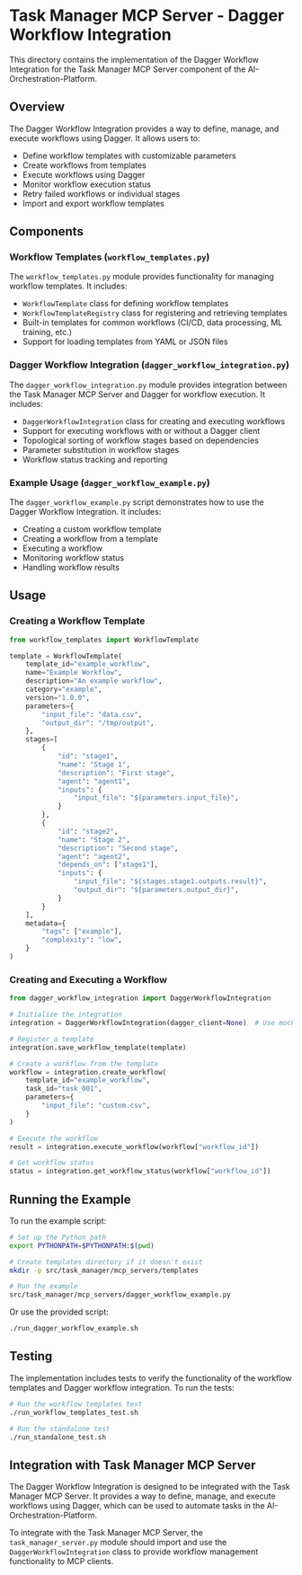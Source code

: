 # Task Manager MCP Server - Dagger Workflow Integration

This directory contains the implementation of the Dagger Workflow Integration for the Task Manager MCP Server component of the AI-Orchestration-Platform.

## Overview

The Dagger Workflow Integration provides a way to define, manage, and execute workflows using Dagger. It allows users to:

- Define workflow templates with customizable parameters
- Create workflows from templates
- Execute workflows using Dagger
- Monitor workflow execution status
- Retry failed workflows or individual stages
- Import and export workflow templates

## Components

### Workflow Templates (`workflow_templates.py`)

The `workflow_templates.py` module provides functionality for managing workflow templates. It includes:

- `WorkflowTemplate` class for defining workflow templates
- `WorkflowTemplateRegistry` class for registering and retrieving templates
- Built-in templates for common workflows (CI/CD, data processing, ML training, etc.)
- Support for loading templates from YAML or JSON files

### Dagger Workflow Integration (`dagger_workflow_integration.py`)

The `dagger_workflow_integration.py` module provides integration between the Task Manager MCP Server and Dagger for workflow execution. It includes:

- `DaggerWorkflowIntegration` class for creating and executing workflows
- Support for executing workflows with or without a Dagger client
- Topological sorting of workflow stages based on dependencies
- Parameter substitution in workflow stages
- Workflow status tracking and reporting

### Example Usage (`dagger_workflow_example.py`)

The `dagger_workflow_example.py` script demonstrates how to use the Dagger Workflow Integration. It includes:

- Creating a custom workflow template
- Creating a workflow from a template
- Executing a workflow
- Monitoring workflow status
- Handling workflow results

## Usage

### Creating a Workflow Template

```python
from workflow_templates import WorkflowTemplate

template = WorkflowTemplate(
    template_id="example_workflow",
    name="Example Workflow",
    description="An example workflow",
    category="example",
    version="1.0.0",
    parameters={
        "input_file": "data.csv",
        "output_dir": "/tmp/output",
    },
    stages=[
        {
            "id": "stage1",
            "name": "Stage 1",
            "description": "First stage",
            "agent": "agent1",
            "inputs": {
                "input_file": "${parameters.input_file}",
            }
        },
        {
            "id": "stage2",
            "name": "Stage 2",
            "description": "Second stage",
            "agent": "agent2",
            "depends_on": ["stage1"],
            "inputs": {
                "input_file": "${stages.stage1.outputs.result}",
                "output_dir": "${parameters.output_dir}",
            }
        }
    ],
    metadata={
        "tags": ["example"],
        "complexity": "low",
    }
)
```

### Creating and Executing a Workflow

```python
from dagger_workflow_integration import DaggerWorkflowIntegration

# Initialize the integration
integration = DaggerWorkflowIntegration(dagger_client=None)  # Use mock execution mode

# Register a template
integration.save_workflow_template(template)

# Create a workflow from the template
workflow = integration.create_workflow(
    template_id="example_workflow",
    task_id="task_001",
    parameters={
        "input_file": "custom.csv",
    }
)

# Execute the workflow
result = integration.execute_workflow(workflow["workflow_id"])

# Get workflow status
status = integration.get_workflow_status(workflow["workflow_id"])
```

## Running the Example

To run the example script:

```bash
# Set up the Python path
export PYTHONPATH=$PYTHONPATH:$(pwd)

# Create templates directory if it doesn't exist
mkdir -p src/task_manager/mcp_servers/templates

# Run the example
src/task_manager/mcp_servers/dagger_workflow_example.py
```

Or use the provided script:

```bash
./run_dagger_workflow_example.sh
```

## Testing

The implementation includes tests to verify the functionality of the workflow templates and Dagger workflow integration. To run the tests:

```bash
# Run the workflow templates test
./run_workflow_templates_test.sh

# Run the standalone test
./run_standalone_test.sh
```

## Integration with Task Manager MCP Server

The Dagger Workflow Integration is designed to be integrated with the Task Manager MCP Server. It provides a way to define, manage, and execute workflows using Dagger, which can be used to automate tasks in the AI-Orchestration-Platform.

To integrate with the Task Manager MCP Server, the `task_manager_server.py` module should import and use the `DaggerWorkflowIntegration` class to provide workflow management functionality to MCP clients.
